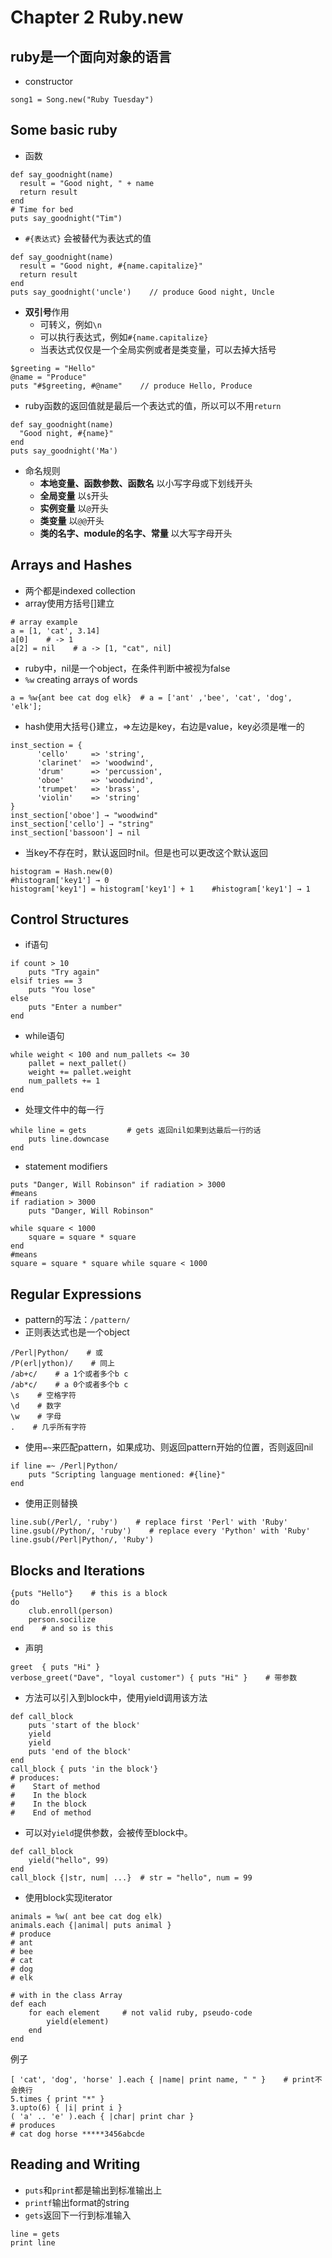 # Chapter 2 Ruby.new
## ruby是一个面向对象的语言
+ constructor

```
song1 = Song.new("Ruby Tuesday")
```

## Some basic ruby
+ 函数

```
def say_goodnight(name)
  result = "Good night, " + name
  return result
end
# Time for bed
puts say_goodnight("Tim")
```

+ `#{表达式}` 会被替代为表达式的值

```
def say_goodnight(name)
  result = "Good night, #{name.capitalize}"
  return result
end
puts say_goodnight('uncle')    // produce Good night, Uncle
```

+ **双引号**作用
    + 可转义，例如`\n`
    + 可以执行表达式，例如`#{name.capitalize}`
    + 当表达式仅仅是一个全局实例或者是类变量，可以去掉大括号

```
$greeting = "Hello"
@name = "Produce"
puts "#$greeting, #@name"    // produce Hello, Produce
```

+ ruby函数的返回值就是最后一个表达式的值，所以可以不用`return`

```
def say_goodnight(name)
  "Good night, #{name}"
end
puts say_goodnight('Ma')
```

+ 命名规则
    + **本地变量、函数参数、函数名** 以小写字母或下划线开头
    + **全局变量** 以`$`开头
    + **实例变量** 以`@`开头
    + **类变量** 以`@@`开头
    + **类的名字、module的名字、常量** 以大写字母开头

## Arrays and Hashes
+ 两个都是indexed collection
+ array使用方括号[]建立

```
# array example
a = [1, 'cat', 3.14]
a[0]    # -> 1
a[2] = nil    # a -> [1, "cat", nil]
```

+ ruby中，nil是一个object，在条件判断中被视为false
+ `%w` creating arrays of words

```
a = %w{ant bee cat dog elk}  # a = ['ant' ,'bee', 'cat', 'dog', 'elk'];
```

+ hash使用大括号{}建立，=>左边是key，右边是value，key必须是唯一的

```
inst_section = {
      'cello'     => 'string',
      'clarinet'  => 'woodwind',
      'drum'      => 'percussion',
      'oboe'      => 'woodwind',
      'trumpet'   => 'brass',
      'violin'    => 'string'
}
inst_section['oboe'] → "woodwind" 
inst_section['cello'] → "string" 
inst_section['bassoon'] → nil
```

+ 当key不存在时，默认返回时nil。但是也可以更改这个默认返回

```
histogram = Hash.new(0)
#histogram['key1'] → 0
histogram['key1'] = histogram['key1'] + 1    #histogram['key1'] → 1
```

## Control Structures
+ if语句

```
if count > 10
    puts "Try again"
elsif tries == 3
    puts "You lose"
else
    puts "Enter a number"
end
```

+ while语句

```
while weight < 100 and num_pallets <= 30 
    pallet = next_pallet()
    weight += pallet.weight
    num_pallets += 1
end
```

+ 处理文件中的每一行

```
while line = gets         # gets 返回nil如果到达最后一行的话
    puts line.downcase
end
```

+ statement modifiers

```
puts "Danger, Will Robinson" if radiation > 3000
#means
if radiation > 3000
    puts "Danger, Will Robinson"

while square < 1000
    square = square * square
end
#means
square = square * square while square < 1000
```

## Regular Expressions
+ pattern的写法：`/pattern/`
+ 正则表达式也是一个object

```
/Perl|Python/    # 或
/P(erl|ython)/    # 同上
/ab+c/    # a 1个或者多个b c
/ab*c/    # a 0个或者多个b c
\s    # 空格字符
\d    # 数字
\w    # 字母
.    # 几乎所有字符 
```

+ 使用`=~`来匹配pattern，如果成功、则返回pattern开始的位置，否则返回nil

```
if line =~ /Perl|Python/
    puts "Scripting language mentioned: #{line}"
end
```

+ 使用正则替换

```
line.sub(/Perl/, 'ruby')    # replace first 'Perl' with 'Ruby'
line.gsub(/Python/, 'ruby')    # replace every 'Python' with 'Ruby'
line.gsub(/Perl|Python/, 'Ruby')
```

## Blocks and Iterations

```
{puts "Hello"}    # this is a block
do
    club.enroll(person)
    person.socilize
end    # and so is this
```

+ 声明

```
greet  { puts "Hi" }
verbose_greet("Dave", "loyal customer") { puts "Hi" }    # 带参数
```

+ 方法可以引入到block中，使用yield调用该方法

```
def call_block
    puts 'start of the block'
    yield
    yield
    puts 'end of the block'
end
call_block { puts 'in the block'}
# produces:
#    Start of method
#    In the block
#    In the block
#    End of method
```

+ 可以对`yield`提供参数，会被传至block中。

```
def call_block
    yield("hello", 99)
end
call_block {|str, num| ...}  # str = "hello", num = 99
```

+ 使用block实现iterator

```
animals = %w( ant bee cat dog elk)
animals.each {|animal| puts animal }
# produce
# ant
# bee
# cat
# dog
# elk
```

```
# with in the class Array
def each
    for each element     # not valid ruby, pseudo-code
        yield(element)
    end
end
```

例子

```
[ 'cat', 'dog', 'horse' ].each { |name| print name, " " }    # print不会换行
5.times { print "*" }
3.upto(6) { |i| print i }
( 'a' .. 'e' ).each { |char| print char }
# produces
# cat dog horse *****3456abcde
```

## Reading and Writing
+ `puts`和`print`都是输出到标准输出上
+ `printf`输出format的string
+ `gets`返回下一行到标准输入

```
line = gets
print line
```
